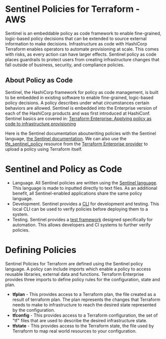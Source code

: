 
# Sentinel Policies for Terraform - AWS

Sentinel is an embeddable policy as code framework to enable fine-grained, logic-based policy decisions that can be extended to source external information to make decisions. Infrastructure as code with HashiCorp Terraform enables operators to automate provisioning at scale. This comes with risks, as every action can have larger effects. Sentinel policy as code places guardrails to protect users from creating infrastructure changes that fall outside of business, security, and compliance policies.

## About Policy as Code

Sentinel, the HashiCorp framework for policy as code management, is built to be embedded in existing software to enable fine-grained, logic-based policy decisions. A policy describes under what circumstances certain behaviors are allowed. Sentinel is embedded into the Enterprise version of each of the HashiCorp products and was first introduced at HashiConf. Sentinel basics are covered in: [Terraform Enterprise: Applying policy as code to infrastructure provisioning](https://www.hashicorp.com/blog/sentinel-and-terraform-enterprise-policy-as-code)

Here is the Sentinel documentation aboutwriting policies with the Sentinel language, [the Sentinel documentation](https://docs.hashicorp.com/sentinel/writing/). We can also use the [tfe_sentinel_policy](https://www.terraform.io/docs/providers/tfe/r/sentinel_policy.html) resource from the [Terraform Enterprise provider](https://www.terraform.io/docs/providers/tfe/) to upload a policy using Terraform itself.

# Sentinel and Policy as Code

-	Language. All Sentinel policies are written using the [Sentinel language](https://docs.hashicorp.com/sentinel/concepts/language). This language is made to inputted directly to text files. As an additional benefit, all Sentinel-enabled applications share the same policy language.
-	Development. Sentinel provides a [CLI](https://docs.hashicorp.com/sentinel/commands/) for development and testing. This local CLI can be used to verify policies before deploying them to a system.
-	Testing. Sentinel provides a [test framework](https://docs.hashicorp.com/sentinel/commands/test)  designed specifically for automation. This allows developers and CI systems to further verify policies.


# Defining Policies

Sentinel Policies for Terraform are defined using the Sentinel policy language. A policy can include imports which enable a policy to access reusable libraries, external data and functions. Terraform Enterprise provides three imports to define policy rules for the configuration, state and plan.

   - **tfplan** - This provides access to a Terraform plan, the file created as a result of terraform plan. The plan represents the changes that Terraform needs to make to infrastructure to reach the desired state represented by the configuration.
   - **tfconfig** - This provides access to a Terraform configuration, the set of "tf" files that are used to describe the desired infrastructure state.
   - **tfstate** - This provides access to the Terraform state, the file used by Terraform to map real world resources to your configuration.


